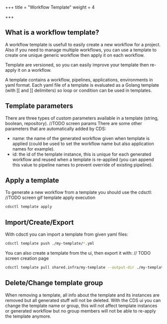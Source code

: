+++
title = "Workflow Template"
weight = 4

+++

## What is a workflow template?
A workflow template is usefull to easily create a new workflow for a project. Also if you need to manage multiple workflows, you can 
use a template to create one unique generic workflow then apply it on each workflow.

Template are versioned, so you can easily improve your template then re-apply it on a workflow.

A template contains a workflow, pipelines, applications, environments in yaml format.
Each yaml file of a template is evaluated as a Golang template (with [[ and ]] delimiters) so loop or condition can be used in templates.

## Template parameters
There are three types of custom parameters available in a template (string, boolean, repository). //TODO screen params
There are some other parameters that are automatically added by CDS:
- name: the name of the generated workflow given when template is applied (could be used to set the workflow name but also application names for example).
- id: the id of the template instance, this is unique for each generated workflow and reused when a template is re-applied (you can append this value to pipeline names to prevent override of existing pipeline).

## Apply a template
To generate a new workflow from a template you should use the cdsctl: //TODO screen gif template apply execution
```sh
cdsctl template apply
```

## Import/Create/Export
With cdsctl you can import a template from given yaml files:
```sh
cdsctl template push ./my-template/*.yml
```

You can also create a template from the ui, then export it with: // TODO screen creation page
```sh
cdsctl template pull shared.infra/my-template --output-dir ./my-template
```

## Delete/Change template group
When removing a template, all info about the template and its instances are removed but all generated stuff will not be deleted.
With the CDS ui you can change the template name or group, this will not affect template instances or generated workflow but no group members will not be able to re-apply the template anymore. 
